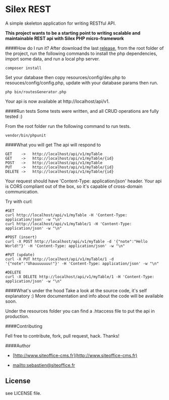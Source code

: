 # Silex REST
A simple skeleton application for writing RESTful API.

**This project wants to be a starting point to writing scalable and maintainable REST api with Silex PHP micro-framework**

####How do I run it?
After download the last [release](https://github.com/vesparny/silex-rest/releases), from the root folder of the project, run the following commands to install the php dependencies, import some data, and run a local php server.

    
    composer install 
    

Set your database then copy resources/config/dev.php to resouces/config/config.php, update with your database params then run.

   	
    php bin/routesGenerator.php 
   

Your api is now available at http://localhost/api/v1.

####Run tests
Some tests were written, and all CRUD operations are fully tested :)

From the root folder run the following command to run tests.
    
    vendor/bin/phpunit 


####What you will get
The api will respond to

	GET    ->   http://localhost/api/v1/myTable
	GET    ->   http://localhost/api/v1/myTable/{id}
	POST   ->   http://localhost/api/v1/myTable
	PUT    ->   http://localhost/api/v1/myTable/{id}
	DELETE ->   http://localhost/api/v1/myTable/{id}

Your request should have 'Content-Type: application/json' header.
Your api is CORS compliant out of the box, so it's capable of cross-domain communication.

Try with curl:
	
	#GET
	curl http://localhost/api/v1/myTable -H 'Content-Type: application/json' -w "\n"
	curl http://localhost/api/v1/myTable/1 -H 'Content-Type: application/json' -w "\n"

	#POST (insert)
	curl -X POST http://localhost/api/v1/myTable -d '{"note":"Hello World!"}' -H 'Content-Type: application/json' -w "\n"

	#PUT (update)
	curl -X PUT http://localhost/api/v1/myTable/1 -d '{"note":"Uhauuuuuuu!"}' -H 'Content-Type: application/json' -w "\n"

	#DELETE
	curl -X DELETE http://localhost/api/v1/myTable/1 -H 'Content-Type: application/json' -w "\n"

####What's under the hood
Take a look at the source code, it's self explanatory :)
More documentation and info about the code will be available soon.

Under the resources folder you can find a .htaccess file to put the api in production.

####Contributing

Fell free to contribute, fork, pull request, hack. Thanks!

####Author

+	[http://www.siteoffice-cms.fr](http://www.siteoffice-cms.fr)

+	<mailto:sebastien@siteoffice.fr>

## License

see LICENSE file.







